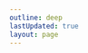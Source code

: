 ```yaml
---
outline: deep
lastUpdated: true
layout: page
---
```


<script setup>
  import {
    VPTeamPage,
    VPTeamPageTitle,
    VPTeamMembers
  } from 'vitepress/theme'

  const members = [
    {
      avatar: 'https://cdn.discordapp.com/avatars/803639665960681502/b86f3479921a48042faff52527efa77d?size=1024',
      name: 'SawaDawa177_',
      title: 'Создатель',
      links: [
        { icon: 'github', link: 'https://github.com/notsawadawa177' },
        { icon: 'discord', link: 'https://discord.com/users/803639665960681502' }
      ]
    },
    {
      avatar: 'https://cdn.discordapp.com/avatars/508385398666297383/6f15fdd4d00b3efa48de4dc486753713?size=1024',
      name: 'GreatShow6102',
      title: 'Администратор, Редактор Вики',
      links: [
        { icon: 'github', link: 'https://github.com/VGSS6102/' },
        { icon: 'discord', link: 'https://discord.com/users/508385398666297383' }
      ]
    },
    {
      avatar: 'https://cdn.discordapp.com/avatars/733200455324401676/96993d5be4bb491e56b910b4e9c792c2?size=1024',
      name: 'Nub4ik1',
      title: 'Модератор',
      links: [
        { icon: 'discord', link: 'https://discord.com/users/733200455324401676' }
      ]
    },
  ]
</script>

<VPTeamPage>
  <VPTeamPageTitle>
    <template #title> Наша команда </template>
    <!-- <template #lead>
      Разработкой VitePress руководит международная команда, некоторые члены
      которой представлены ниже.
    </template> -->
  </VPTeamPageTitle>
  <VPTeamMembers :members="members" />
</VPTeamPage>